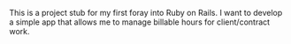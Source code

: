 This is a project stub for my first foray into Ruby on Rails. I want to develop a simple app that allows me to manage
billable hours for client/contract work.